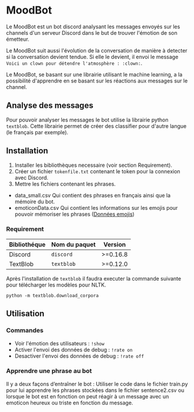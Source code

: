 # MoodBot
Le MoodBot est un bot discord analysant les messages envoyés sur les channels d'un serveur Discord
dans le but de trouver l'émotion de son émetteur.

Le MoodBot suit aussi l'évolution de la conversation de manière à detecter si la conversation devient tendue.
Si elle le devient, il envoi le message `Voici un clown pour détendre l'atmosphère : :clown:`.

Le MoodBot, se basant sur une librairie utilisant le machine learning, a la possibilité d'apprendre en se basant sur les réactions aux messages sur le channel.

## Analyse des messages

Pour pouvoir analyser les messages le bot utilise la librairie python `textblob`.
Cette librairie permet de créer des classifier pour d'autre langue (le français par exemple).

## Installation

1. Installer les bibliothèques necessaire (voir section Requirement).
2. Créer un fichier `tokenfile.txt` contenant le token pour la connexion avec Discord.
3. Mettre les fichiers contenant les phrases.
  * data_small.csv Qui contient des phrases en français ainsi que la mémoire du bot.
  * emoticonData.csv Qui contient les informations sur les emojis pour pouvoir mémoriser les phrases ([Données emojis](http://kt.ijs.si/data/Emoji_sentiment_ranking/index.html))

### Requirement

| Bibliothéque | Nom du paquet | Version |
|--------------|---------------|---------|
|Discord       |`discord`      |>=0.16.8|
|TextBlob      |`textblob`     |>=0.12.0|

Après l'installation de `textblob` il faudra executer la commande suivante pour télécharger les modèles pour NLTK.

`python -m textblob.download_corpora`


## Utilisation

### Commandes

* Voir l'émotion des utilisateurs :
`!show`
* Activer l'envoi des données de debug :
`!rate on`
* Desactiver l'envoi des données de debug :
`!rate off`


### Apprendre une phrase au bot

Il y a deux façons d’entraîner le bot :
Utiliser le code dans le fichier train.py pour lui apprendre les phrases stockées dans le fichier sentence2.csv ou lorsque le bot est en fonction on peut réagir à un message avec un emoticon heureux ou triste en fonction du message.
 

